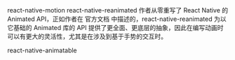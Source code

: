 react-native-motion
react-native-reanimated
作者从零重写了 React Native 的 Animated API，正如作者在 官方文档 中描述的，react-native-reanimated 为以它基础的 Animated 库的 API 提供了更全面、更底层的抽象，因此在编写动画时可以有更大的灵活性，尤其是在涉及到基于手势的交互时。

react-native-animatable 